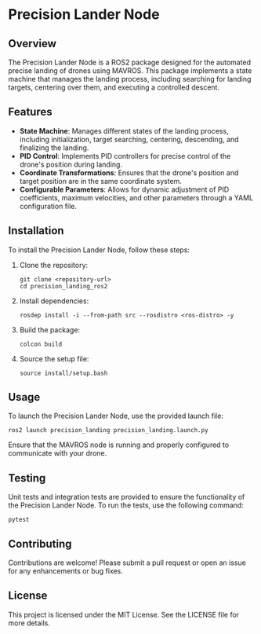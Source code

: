 # Precision Lander Node

## Overview

The Precision Lander Node is a ROS2 package designed for the automated precise landing of drones using MAVROS. This package implements a state machine that manages the landing process, including searching for landing targets, centering over them, and executing a controlled descent.

## Features

- **State Machine**: Manages different states of the landing process, including initialization, target searching, centering, descending, and finalizing the landing.
- **PID Control**: Implements PID controllers for precise control of the drone's position during landing.
- **Coordinate Transformations**: Ensures that the drone's position and target position are in the same coordinate system.
- **Configurable Parameters**: Allows for dynamic adjustment of PID coefficients, maximum velocities, and other parameters through a YAML configuration file.

## Installation

To install the Precision Lander Node, follow these steps:

1. Clone the repository:
   ```
   git clone <repository-url>
   cd precision_landing_ros2
   ```

2. Install dependencies:
   ```
   rosdep install -i --from-path src --rosdistro <ros-distro> -y
   ```

3. Build the package:
   ```
   colcon build
   ```

4. Source the setup file:
   ```
   source install/setup.bash
   ```

## Usage

To launch the Precision Lander Node, use the provided launch file:

```
ros2 launch precision_landing precision_landing.launch.py
```

Ensure that the MAVROS node is running and properly configured to communicate with your drone.

## Testing

Unit tests and integration tests are provided to ensure the functionality of the Precision Lander Node. To run the tests, use the following command:

```
pytest
```

## Contributing

Contributions are welcome! Please submit a pull request or open an issue for any enhancements or bug fixes.

## License

This project is licensed under the MIT License. See the LICENSE file for more details.